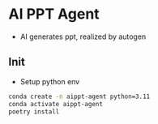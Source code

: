 # AI PPT Agent
* AI generates ppt, realized by autogen

## Init

* Setup python env
```sh
conda create -n aippt-agent python=3.11
conda activate aippt-agent
poetry install
```


